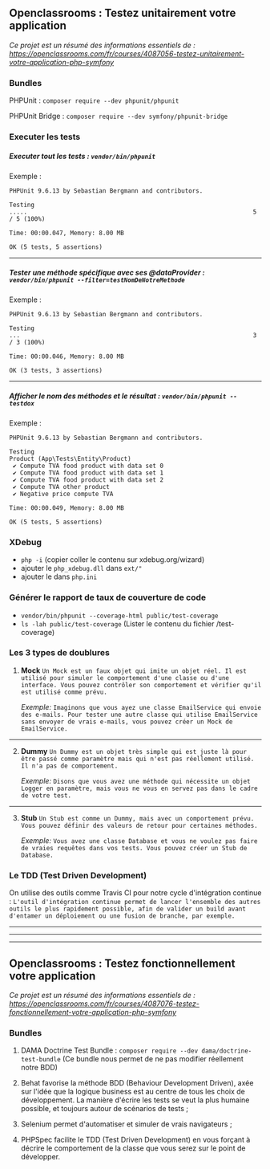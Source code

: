 ## Openclassrooms : Testez unitairement votre application

*Ce projet est un résumé des informations essentiels de  : https://openclassrooms.com/fr/courses/4087056-testez-unitairement-votre-application-php-symfony*

### Bundles
PHPUnit : ```composer require --dev phpunit/phpunit```

PHPUnit Bridge : ```composer require --dev symfony/phpunit-bridge```

### Executer les tests
##### Executer tout les tests : ```vendor/bin/phpunit```
Exemple :
```
PHPUnit 9.6.13 by Sebastian Bergmann and contributors.

Testing
.....                                                               5 / 5 (100%)

Time: 00:00.047, Memory: 8.00 MB

OK (5 tests, 5 assertions)
```
---
##### Tester une méthode spécifique avec ses @dataProvider : ```vendor/bin/phpunit --filter=testNomDeNotreMethode``` 
Exemple :
```
PHPUnit 9.6.13 by Sebastian Bergmann and contributors.

Testing
...                                                                 3 / 3 (100%)

Time: 00:00.046, Memory: 8.00 MB

OK (3 tests, 3 assertions)
```
---
##### Afficher le nom des méthodes et le résultat : ```vendor/bin/phpunit --testdox```
Exemple :
```
PHPUnit 9.6.13 by Sebastian Bergmann and contributors.

Testing
Product (App\Tests\Entity\Product)
 ✔ Compute TVA food product with data set 0
 ✔ Compute TVA food product with data set 1
 ✔ Compute TVA food product with data set 2
 ✔ Compute TVA other product
 ✔ Negative price compute TVA

Time: 00:00.049, Memory: 8.00 MB

OK (5 tests, 5 assertions)
```

### XDebug 
- ```php -i``` (copier coller le contenu sur xdebug.org/wizard)
- ajouter le ```php_xdebug.dll``` dans ```ext/"```
- ajouter le dans ```php.ini```

### Générer le rapport de taux de couverture de code 
- ```vendor/bin/phpunit --coverage-html public/test-coverage```
- ```ls -lah public/test-coverage``` (Lister le contenu du fichier /test-coverage)

### Les 3 types de doublures
1. **Mock** ```Un Mock est un faux objet qui imite un objet réel. Il est utilisé pour simuler le comportement d'une classe ou d'une interface. Vous pouvez contrôler son comportement et vérifier qu'il est utilisé comme prévu.```
    
    *Exemple:* ```Imaginons que vous ayez une classe EmailService qui envoie des e-mails. Pour tester une autre classe qui utilise EmailService sans envoyer de vrais e-mails, vous pouvez créer un Mock de EmailService.```
---
2. **Dummy** ```Un Dummy est un objet très simple qui est juste là pour être passé comme paramètre mais qui n'est pas réellement utilisé. Il n'a pas de comportement.```
    
    *Exemple:* ```Disons que vous avez une méthode qui nécessite un objet Logger en paramètre, mais vous ne vous en servez pas dans le cadre de votre test.```
---
3. **Stub** ```Un Stub est comme un Dummy, mais avec un comportement prévu. Vous pouvez définir des valeurs de retour pour certaines méthodes.```
    
    *Exemple:* ```Vous avez une classe Database et vous ne voulez pas faire de vraies requêtes dans vos tests. Vous pouvez créer un Stub de Database.```

### Le TDD (Test Driven Development)

On utilise des outils comme Travis CI pour notre cycle d'intégration continue : ```L'outil d'intégration continue permet de lancer l'ensemble des autres outils le plus rapidement possible, afin de valider un build avant d'entamer un déploiement ou une fusion de branche, par exemple.```

---
---
---

## Openclassrooms : Testez fonctionnellement votre application

*Ce projet est un résumé des informations essentiels de : https://openclassrooms.com/fr/courses/4087076-testez-fonctionnellement-votre-application-php-symfony*

### Bundles
1. DAMA Doctrine Test Bundle : ```composer require --dev dama/doctrine-test-bundle``` (Ce bundle nous permet de ne pas modifier réellement notre BDD)

2. Behat favorise la méthode BDD (Behaviour Development Driven), axée sur l'idée que la logique business est au centre de tous les choix de développement. La manière d'écrire les tests se veut la plus humaine possible, et toujours autour de scénarios de tests ;
3. Selenium permet d'automatiser et simuler de vrais navigateurs ;
4. PHPSpec facilite le TDD (Test Driven Development) en vous forçant à décrire le comportement de la classe que vous serez sur le point de développer.  